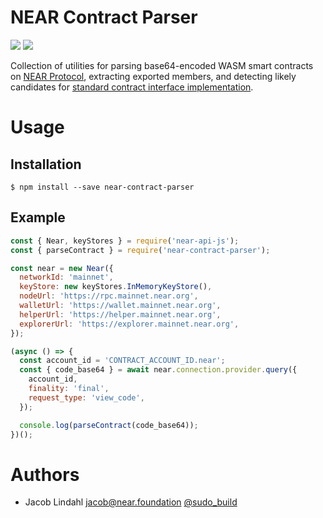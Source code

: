 # NEAR Contract Parser

[![](https://img.shields.io/github/stars/NEARFoundation/near-contract-parser)](https://github.com/NEARFoundation/near-contract-parser)
[![](https://img.shields.io/npm/dt/near-contract-parser)](https://www.npmjs.com/package/near-contract-parser)

Collection of utilities for parsing base64-encoded WASM smart contracts on [NEAR Protocol](https://near.org), extracting exported members, and detecting likely candidates for [standard contract interface implementation](https://nomicon.io/Standards).

# Usage

## Installation

```text
$ npm install --save near-contract-parser
```

## Example

```js
const { Near, keyStores } = require('near-api-js');
const { parseContract } = require('near-contract-parser');

const near = new Near({
  networkId: 'mainnet',
  keyStore: new keyStores.InMemoryKeyStore(),
  nodeUrl: 'https://rpc.mainnet.near.org',
  walletUrl: 'https://wallet.mainnet.near.org',
  helperUrl: 'https://helper.mainnet.near.org',
  explorerUrl: 'https://explorer.mainnet.near.org',
});

(async () => {
  const account_id = 'CONTRACT_ACCOUNT_ID.near';
  const { code_base64 } = await near.connection.provider.query({
    account_id,
    finality: 'final',
    request_type: 'view_code',
  });

  console.log(parseContract(code_base64));
})();
```

# Authors

- Jacob Lindahl <jacob@near.foundation> [@sudo_build](https://twitter.com/sudo_build)
